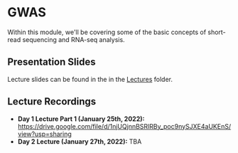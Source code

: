 # GWAS
Within this module, we'll be covering some of the basic concepts of short-read sequencing and RNA-seq analysis.

## Presentation Slides
Lecture slides can be found in the in the [Lectures](https://github.com/biom262/cmm262-2022/tree/main/module-4-rnaseq/Lectures) folder.
## Lecture Recordings

* **Day 1 Lecture Part 1 (January 25th, 2022):** https://drive.google.com/file/d/1njUQjnnBSRlRBy_poc9nySJXE4aUKEnS/view?usp=sharing
* **Day 2 Lecture (January 27th, 2022):** TBA
